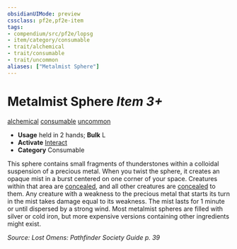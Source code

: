 ```yaml
---
obsidianUIMode: preview
cssclass: pf2e,pf2e-item
tags:
- compendium/src/pf2e/lopsg
- item/category/consumable
- trait/alchemical
- trait/consumable
- trait/uncommon
aliases: ["Metalmist Sphere"]
---
```

# Metalmist Sphere *Item 3+*  
[alchemical](../../../Rules/traits/alchemical.md)  [consumable](../../../Rules/traits/consumable.md)  [uncommon](../../../Rules/traits/uncommon.md)  

- **Usage** held in 2 hands; **Bulk** L
- **Activate** [Interact](../../../Rules/actions/interact.md)
- **Category** Consumable

This sphere contains small fragments of thunderstones within a colloidal suspension of a precious metal. When you twist the sphere, it creates an opaque mist in a burst centered on one corner of your space. Creatures within that area are [concealed](../../../Rules/conditions.md#Concealed), and all other creatures are [concealed](../../../Rules/conditions.md#Concealed) to them. Any creature with a weakness to the precious metal that starts its turn in the mist takes damage equal to its weakness. The mist lasts for 1 minute or until dispersed by a strong wind. Most metalmist spheres are filled with silver or cold iron, but more expensive versions containing other ingredients might exist.

*Source: Lost Omens: Pathfinder Society Guide p. 39*